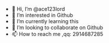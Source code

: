 - 👋 Hi, I’m @ace123lord
- 👀 I’m interested in Github
- 🌱 I’m currently learning this
- 💞️ I’m looking to collaborate on Github
- 📫 How to reach me ,qq: 2914687285

<!---
ace123lord/ace123lord is a ✨ special ✨ repository because its `README.md` (this file) appears on your GitHub profile.
You can click the Preview link to take a look at your changes.
--->
